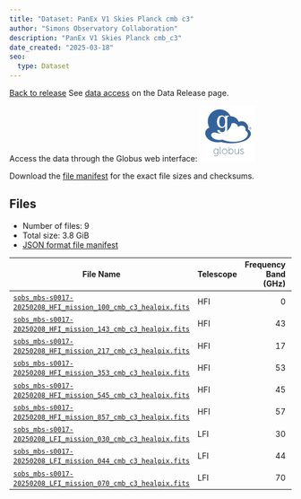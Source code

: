 ```yaml
---
title: "Dataset: PanEx V1 Skies Planck cmb c3"
author: "Simons Observatory Collaboration"
description: "PanEx V1 Skies Planck cmb_c3"
date_created: "2025-03-18"
seo:
  type: Dataset
---
```


[Back to release](./panexv1-planck.html#datasets)
See [data access](./panexv1-planck.html#data-access) on the Data Release page.

Access the data through the Globus web interface: [![Download via Globus](images/globus-logo.png)](https://app.globus.org/file-manager?origin_id=53b2a147-ae9d-4bbf-9d18-3b46d133d4bb&origin_path=%2Fpanexp_v1_planck%2Fcmb_c3%2F)

Download the [file manifest](https://g-0a470a.6b7bd8.0ec8.data.globus.org/panexp_v1_planck/cmb_c3/manifest.json) for the exact file sizes and checksums.

## Files

- Number of files: 9
- Total size: 3.8 GiB
- [JSON format file manifest](https://g-0a470a.6b7bd8.0ec8.data.globus.org/panexp_v1_planck/cmb_c3/manifest.json)

|                                                                                             File Name                                                                                             | Telescope | Frequency Band (GHz) | Pixelization |   Size    |
| ------------------------------------------------------------------------------------------------------------------------------------------------------------------------------------------------- | --------- | -------------------: | ------------ | --------- |
| [`sobs_mbs-s0017-20250208_HFI_mission_100_cmb_c3_healpix.fits`](https://g-0a470a.6b7bd8.0ec8.data.globus.org/panexp_v1_planck/cmb_c3/sobs_mbs-s0017-20250208_HFI_mission_100_cmb_c3_healpix.fits) | HFI       |                    0 | healpix      | 576.0 MiB |
| [`sobs_mbs-s0017-20250208_HFI_mission_143_cmb_c3_healpix.fits`](https://g-0a470a.6b7bd8.0ec8.data.globus.org/panexp_v1_planck/cmb_c3/sobs_mbs-s0017-20250208_HFI_mission_143_cmb_c3_healpix.fits) | HFI       |                   43 | healpix      | 576.0 MiB |
| [`sobs_mbs-s0017-20250208_HFI_mission_217_cmb_c3_healpix.fits`](https://g-0a470a.6b7bd8.0ec8.data.globus.org/panexp_v1_planck/cmb_c3/sobs_mbs-s0017-20250208_HFI_mission_217_cmb_c3_healpix.fits) | HFI       |                   17 | healpix      | 576.0 MiB |
| [`sobs_mbs-s0017-20250208_HFI_mission_353_cmb_c3_healpix.fits`](https://g-0a470a.6b7bd8.0ec8.data.globus.org/panexp_v1_planck/cmb_c3/sobs_mbs-s0017-20250208_HFI_mission_353_cmb_c3_healpix.fits) | HFI       |                   53 | healpix      | 576.0 MiB |
| [`sobs_mbs-s0017-20250208_HFI_mission_545_cmb_c3_healpix.fits`](https://g-0a470a.6b7bd8.0ec8.data.globus.org/panexp_v1_planck/cmb_c3/sobs_mbs-s0017-20250208_HFI_mission_545_cmb_c3_healpix.fits) | HFI       |                   45 | healpix      | 576.0 MiB |
| [`sobs_mbs-s0017-20250208_HFI_mission_857_cmb_c3_healpix.fits`](https://g-0a470a.6b7bd8.0ec8.data.globus.org/panexp_v1_planck/cmb_c3/sobs_mbs-s0017-20250208_HFI_mission_857_cmb_c3_healpix.fits) | HFI       |                   57 | healpix      | 576.0 MiB |
| [`sobs_mbs-s0017-20250208_LFI_mission_030_cmb_c3_healpix.fits`](https://g-0a470a.6b7bd8.0ec8.data.globus.org/panexp_v1_planck/cmb_c3/sobs_mbs-s0017-20250208_LFI_mission_030_cmb_c3_healpix.fits) | LFI       |                   30 | healpix      | 144.0 MiB |
| [`sobs_mbs-s0017-20250208_LFI_mission_044_cmb_c3_healpix.fits`](https://g-0a470a.6b7bd8.0ec8.data.globus.org/panexp_v1_planck/cmb_c3/sobs_mbs-s0017-20250208_LFI_mission_044_cmb_c3_healpix.fits) | LFI       |                   44 | healpix      | 144.0 MiB |
| [`sobs_mbs-s0017-20250208_LFI_mission_070_cmb_c3_healpix.fits`](https://g-0a470a.6b7bd8.0ec8.data.globus.org/panexp_v1_planck/cmb_c3/sobs_mbs-s0017-20250208_LFI_mission_070_cmb_c3_healpix.fits) | LFI       |                   70 | healpix      | 144.0 MiB |
